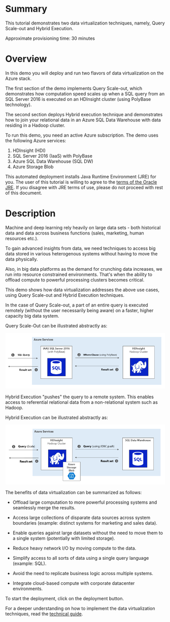 # Summary

This tutorial demonstrates two data virtualization techniques, namely, Query Scale-out and Hybrid Execution.

Approximate provisioning time: 30 minutes

# Overview

In this demo you will deploy and run two flavors of data virtualization on the Azure stack.

The first section of the demo implements Query Scale-out, which demonstrates how computation speed scales up when a SQL query from an SQL Server 2016 is executed on an HDInsight cluster (using PolyBase technology).

The second section deploys Hybrid execution technique and demonstrates how to join your relational data in an Azure SQL Data Warehouse with data residing in a Hadoop cluster.

To run this demo, you need an active Azure subscription. The demo uses the following Azure services:

1. HDInsight (HDI)
1. SQL Server 2016 (IaaS) with PolyBase
1. Azure SQL Data Warehouse (SQL DW)  
1. Azure Storage Blob

This automated deployment installs Java Runtime Environment (JRE) for you. The user of this tutorial is willing to agree to the [terms of the Oracle JRE][1]. If you disagree with JRE terms of use, please do not proceed with rest of this document.

# Description

Machine and deep learning rely heavily on large data sets - both historical data and data across business functions (sales, marketing, human resources etc.).

To gain advanced insights from data, we need techniques to access big data stored in various heterogenous systems without having to move the data physically.

Also, in big data platforms as the demand for crunching data increases, we run into resource constrained environments. That's when the ability to offload compute to powerful processing clusters becomes critical.

This demo shows how data virtualization addresses the above use cases, using Query Scale-out and Hybrid Execution techniques.

In the case of Query Scale-out, a part of an entire query is executed remotely (without the user necessarily being aware) on a faster, higher capacity big data system.

Query Scale-Out can be illustrated abstractly as:

![Query Scale Out][IMG1]

Hybrid Execution "pushes" the query to a remote system. This enables access to referential relational data from a non-relational system such as Hadoop.

Hybrid Execution can be illustrated abstractly as:

![Hybrid Execution][IMG2]

The benefits of data virtualization can be summarized as follows:

- Offload large computation to more powerful processing systems and seamlessly merge the results.

- Access large collections of disparate data sources across system boundaries (example: distinct systems for marketing and sales data).

- Enable queries against large datasets without the need to move them to a single system (potentially with limited storage).

- Reduce heavy network I/O by moving compute to the data.

- Simplify access to all sorts of data using a single query language (example: SQL).

- Avoid the need to replicate business logic across multiple systems.

- Integrate cloud-based compute with corporate datacenter environments.

To start the deployment, click on the deployment button.

For a deeper understanding on how to implement the data virtualization techniques, read the [technical guide][2].

[IMG1]: ./assets/media2/queryscaleoutazure.png
[IMG2]: ./assets/media2/hybridexecutionazure.png
[1]: http://www.oracle.com/technetwork/java/javase/terms/license/index.html
[2]: https://github.com/Azure/cortana-intelligence-data-virtualization-techniques-using-sql-server-2016-and-hdinsight/blob/master/README.md
